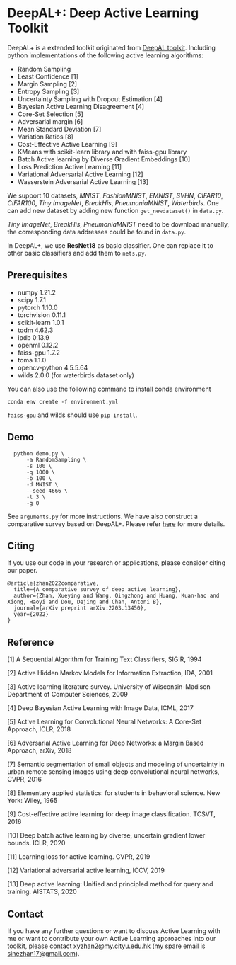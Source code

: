 # DeepAL+: Deep Active Learning Toolkit

DeepAL+ is a extended toolkit originated from [DeepAL toolkit](https://github.com/ej0cl6/deep-active-learning). 
Including python implementations of the following active learning algorithms:

- Random Sampling
- Least Confidence [1]
- Margin Sampling [2]
- Entropy Sampling [3]
- Uncertainty Sampling with Dropout Estimation [4]
- Bayesian Active Learning Disagreement [4]
- Core-Set Selection [5]
- Adversarial margin [6]
- Mean Standard Deviation [7]
- Variation Ratios [8]
- Cost-Effective Active Learning [9]
- KMeans with scikit-learn library and with faiss-gpu library
- Batch Active learning by Diverse Gradient Embeddings [10]
- Loss Prediction Active Learning [11]
- Variational Adversarial Active Learning [12]
- Wasserstein Adversarial Active Learning [13]

We support 10 datasets, *MNIST*, *FashionMNIST*, *EMNIST*, *SVHN*, *CIFAR10*, *CIFAR100*, *Tiny ImageNet*, *BreakHis*, *PneumoniaMNIST*, *Waterbirds*. One can add new dataset by adding new function `get_newdataset()` in `data.py`.

*Tiny ImageNet*, *BreakHis*, *PneumoniaMNIST* need to be download manually, the corresponding data addresses could be found in `data.py`.

In DeepAL+, we use **ResNet18** as basic classifier. One can replace it to other basic classifiers and add them to `nets.py`.

## Prerequisites 

- numpy            1.21.2
- scipy            1.7.1
- pytorch          1.10.0
- torchvision      0.11.1
- scikit-learn     1.0.1
- tqdm             4.62.3
- ipdb             0.13.9
- openml           0.12.2  
- faiss-gpu        1.7.2
- toma             1.1.0
- opencv-python    4.5.5.64
- wilds            2.0.0 (for waterbirds dataset only)

You can also use the following command to install conda environment

```
conda env create -f environment.yml
```

`faiss-gpu` and wilds should use `pip install`.

## Demo 

```
  python demo.py \
      -a RandomSampling \
      -s 100 \
      -q 1000 \
      -b 100 \
      -d MNIST \
      --seed 4666 \
      -t 3 \
      -g 0
```
See `arguments.py` for more instructions.
We have also construct a comparative survey based on DeepAL+. 
Please refer [here](https://arxiv.org/pdf/2203.13450.pdf) for more details.

## Citing

If you use our code in your research or applications, please consider citing our paper.

```
@article{zhan2022comparative,
  title={A comparative survey of deep active learning},
  author={Zhan, Xueying and Wang, Qingzhong and Huang, Kuan-hao and Xiong, Haoyi and Dou, Dejing and Chan, Antoni B},
  journal={arXiv preprint arXiv:2203.13450},
  year={2022}
}
```

## Reference

[1] A Sequential Algorithm for Training Text Classifiers, SIGIR, 1994

[2] Active Hidden Markov Models for Information Extraction, IDA, 2001

[3] Active learning literature survey. University of Wisconsin-Madison Department of Computer Sciences, 2009

[4] Deep Bayesian Active Learning with Image Data, ICML, 2017

[5] Active Learning for Convolutional Neural Networks: A Core-Set Approach, ICLR, 2018

[6] Adversarial Active Learning for Deep Networks: a Margin Based Approach, arXiv, 2018

[7]  Semantic segmentation of small objects and modeling of uncertainty in urban remote sensing images using deep convolutional neural networks, CVPR, 2016

[8] Elementary applied statistics: for students in behavioral science. New
York: Wiley, 1965

[9] Cost-effective active learning for deep image classification. TCSVT, 2016

[10] Deep batch active learning by diverse, uncertain gradient lower bounds. ICLR, 2020

[11] Learning loss for active learning. CVPR, 2019

[12] Variational adversarial active learning, ICCV, 2019

[13] Deep active learning: Unified and principled method for query and training. AISTATS, 2020


## Contact

If you have any further questions or want to discuss Active Learning with me or want to contribute your own Active Learning approaches into our toolkit, please contact xyzhan2@my.cityu.edu.hk (my spare email is sinezhan17@gmail.com).




